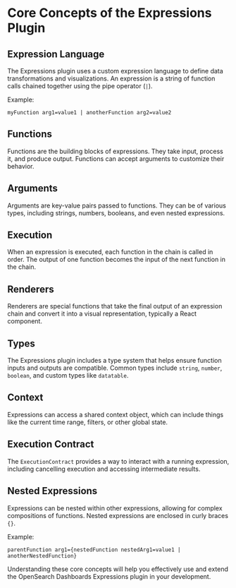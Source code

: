 # Core Concepts of the Expressions Plugin

## Expression Language

The Expressions plugin uses a custom expression language to define data transformations and visualizations. An expression is a string of function calls chained together using the pipe operator (`|`).

Example:

```
myFunction arg1=value1 | anotherFunction arg2=value2
```

## Functions

Functions are the building blocks of expressions. They take input, process it, and produce output. Functions can accept arguments to customize their behavior.

## Arguments

Arguments are key-value pairs passed to functions. They can be of various types, including strings, numbers, booleans, and even nested expressions.

## Execution

When an expression is executed, each function in the chain is called in order. The output of one function becomes the input of the next function in the chain.

## Renderers

Renderers are special functions that take the final output of an expression chain and convert it into a visual representation, typically a React component.

## Types

The Expressions plugin includes a type system that helps ensure function inputs and outputs are compatible. Common types include `string`, `number`, `boolean`, and custom types like `datatable`.

## Context

Expressions can access a shared context object, which can include things like the current time range, filters, or other global state.

## Execution Contract

The `ExecutionContract` provides a way to interact with a running expression, including cancelling execution and accessing intermediate results.

## Nested Expressions

Expressions can be nested within other expressions, allowing for complex compositions of functions. Nested expressions are enclosed in curly braces `{}`.

Example:

```
parentFunction arg1={nestedFunction nestedArg1=value1 | anotherNestedFunction}
```

Understanding these core concepts will help you effectively use and extend the OpenSearch Dashboards Expressions plugin in your development.

